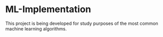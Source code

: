 # ML-Implementation
This project is being developed for study purposes of the most common machine learning algorithms.
